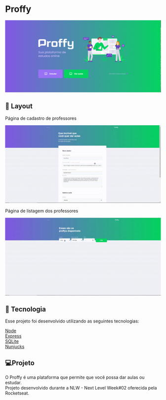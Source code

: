 <h1>Proffy</h1>
<img src="./public/images/home-page.png" title="Home">

<h2>🎨 Layout</h2>
<p>Página de cadastro de professores</p>
<img src="./public/images/cadastro.gif" title="Cadastro" widht="250" height="250">

<p>Página de listagem dos professores</p>
<img src="./public/images/search.gif" title="Search" widht="250" height="250">

<h2>🚀 Tecnologia </h2>
<p>Esse projeto foi desenvolvido utilizando as seguintes tecnologias:</p>

<a href="https://nodejs.org/en/">Node</a><br />
<a href="https://expressjs.com/">Express</a><br />
<a href="https://www.sqlite.org/index.html">SQLite</a><br />
<a href="https://mozilla.github.io/nunjucks">Nunjucks</a>

<h2>💻Projeto</h2>

<p>O Proffy é uma plataforma que permite que você possa dar aulas ou estudar. <br>
Projeto desenvolvido durante a NLW - Next Level Week#02 oferecida pela Rocketseat. </p>

